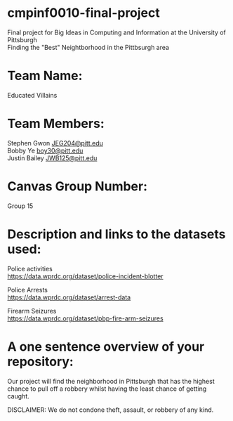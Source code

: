 # cmpinf0010-final-project
Final project for Big Ideas in Computing and Information at the University of Pittsburgh\
Finding the "Best" Neightborhood in the Pittbsurgh area

# Team Name: 
Educated Villains

# Team Members: 
Stephen Gwon JEG204@pitt.edu\
Bobby Ye boy30@pitt.edu\
Justin Bailey JWB125@pitt.edu

# Canvas Group Number:
Group 15

# Description and links to the datasets used:
Police activities\
https://data.wprdc.org/dataset/police-incident-blotter 

Police Arrests\
https://data.wprdc.org/dataset/arrest-data 

Firearm Seizures\
https://data.wprdc.org/dataset/pbp-fire-arm-seizures

# A one sentence overview of your repository:
Our project will find the neighborhood in Pittsburgh that has the highest chance to pull off a robbery whilst having the least chance of getting caught.

DISCLAIMER: We do not condone theft, assault, or robbery of any kind. 
